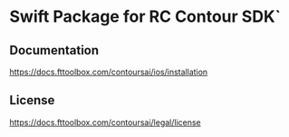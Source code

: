 
# Swift Package for RC Contour SDK`

## Documentation
https://docs.fttoolbox.com/contoursai/ios/installation

## License
https://docs.fttoolbox.com/contoursai/legal/license
